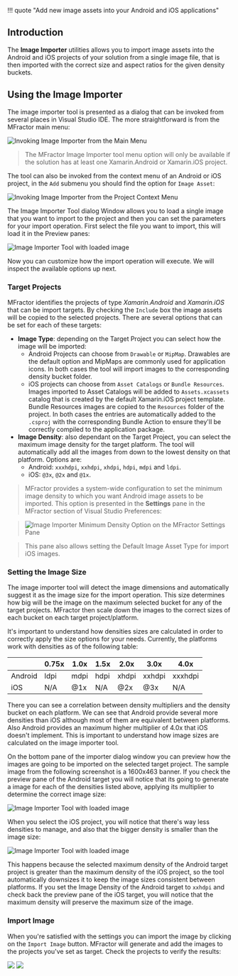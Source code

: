 !!! quote "Add new image assets into your Android and iOS applications"

## Introduction

The **Image Importer** utilities allows you to import image assets into the Android and iOS projects of your solution from a single image file, that is then imported with the correct size and aspect ratios for the given density buckets.

## Using the Image Importer

The image importer tool is presented as a dialog that can be invoked from several places in Visual Studio IDE. The more straightforward is from the MFractor main menu:

![Invoking Image Importer from the Main Menu](/img/image-management/image-importer-main-menu.png)

>The MFractor Image Importer tool menu option will only be available if the solution has at least one Xamarin.Android or Xamarin.iOS project.

The tool can also be invoked from the context menu of an Android or iOS project, in the `Add` submenu you should find the option for `Image Asset`:

![Invoking Image Importer from the Project Context Menu](/img/image-management/image-importer-from-project.png)

The Image Importer Tool dialog Window allows you to load a single image that you want to import to the project and then you can set the parameters for your import operation. First select the file you want to import, this will load it in the Preview panes:

![Image Importer Tool with loaded image](/img/image-management/image-importer-01.png)

Now you can customize how the import operation will execute. We will inspect the available options up next.

### Target Projects
MFractor identifies the projects of type _Xamarin.Android_ and _Xamarin.iOS_ that can be import targets. By checking the `Include` box the image assets will be copied to the selected projects. There are several options that can be set for each of these targets:

* **Image Type**: depending on the Target Project you can select how the image will be imported:
    * Android Projects can choose from `Drawable` or `MipMap`. Drawables are the default option and MipMaps are commonly used for application icons. In both cases the tool will import images to the corresponding density bucket folder.
    * iOS projects can choose from `Asset Catalogs` or `Bundle Resources`. Images imported to Asset Catalogs will be added to `Assets.xcassets` catalog that is created by the default Xamarin.iOS project template. Bundle Resources images are copied to the `Resources` folder of the project. In both cases the entries are automatically added to the `.csproj` with the corresponding Bundle Action to ensure they'll be correctly compiled to the application package.
* **Image Density**: also dependant on the Target Project, you can select the maximum image density for the target platform. The tool will automatically add all the images from down to the lowest density on that platform. Options are:
    * Android: `xxxhdpi`, `xxhdpi`, `xhdpi`, `hdpi`, `mdpi` and `ldpi`.
    * iOS: `@3x`, `@2x` and `@1x`.

>MFractor provides a system-wide configuration to set the minimum image density to which you want Android image assets to be imported. This option is presented in the **Settings** pane in the MFractor section of Visual Studio Preferences:

> ![Image Importer Minimum Density Option on the MFractor Settings Pane](/img/image-management/image-importer-minimum-density.png)

>This pane also allows setting the Default Image Asset Type for import iOS images.

### Setting the Image Size
The image importer tool will detect the image dimensions and automatically suggest it as the image size for the import operation. This size determines how big will be the image on the maximum selected bucket for any of the target projects. MFractor then scale down the images to the correct sizes of each bucket on each target project/platform.

It's important to understand how densities sizes are calculated in order to correctly apply the size options for your needs. Currently, the platforms work with densities as of the following table:

|           | 0.75x | 1.0x  | 1.5x  | 2.0x  | 3.0x      | 4.0x
| --------- | ----- | ----- | ----- | ----- | --------- | --------
| Android   | ldpi  | mdpi  | hdpi  | xhdpi | xxhdpi    | xxxhdpi
| iOS       | N/A   | @1x   | N/A   | @2x   | @3x       | N/A

There you can see a correlation between density multipliers and the density bucket on each platform. We can see that Android provide several more densities than iOS although most of them are equivalent between platforms. Also Android provides an maximum higher multiplier of 4.0x that iOS doesn't implement. This is important to understand how image sizes are calculated on the image importer tool.

On the bottom pane of the importer dialog window you can preview how the images are going to be imported on the selected target project. The sample image from the following screenshot is a 1600x463 banner. If you check the preview pane of the Android target you will notice that its going to generate a image for each of the densities listed above, applying its multiplier to determine the correct image size:

![Image Importer Tool with loaded image](/img/image-management/image-importer-02.png)

When you select the iOS project, you will notice that there's way less densities to manage, and also that the bigger density is smaller than the image size:

![Image Importer Tool with loaded image](/img/image-management/image-importer-01.png)

This happens because the selected maximum density of the Android target project is greater than the maximum density of the iOS project, so the tool automatically downsizes it to keep the image sizes consistent between platforms. If you set the Image Density of the Android target to `xxhdpi` and check back the preview pane of the iOS target, you will notice that the maximum density will preserve the maximum size of the image.

### Import Image
When you're satisfied with the settings you can import the image by clicking on the `Import Image` button. MFractor will generate and add the images to the projects you've set as target. Check the projects to verify the results:

![](/img/image-management/image-importer-result-01.png)
![](/img/image-management/image-importer-result-02.png)
